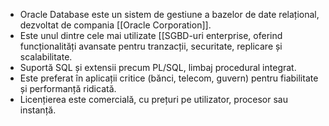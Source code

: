 - Oracle Database este un sistem de gestiune a bazelor de date relațional, dezvoltat de compania [[Oracle Corporation]].
- Este unul dintre cele mai utilizate [[SGBD-uri enterprise, oferind funcționalități avansate pentru tranzacții, securitate, replicare și scalabilitate.
- Suportă SQL și extensii precum PL/SQL, limbaj procedural integrat.
- Este preferat în aplicații critice (bănci, telecom, guvern) pentru fiabilitate și performanță ridicată.
- Licențierea este comercială, cu prețuri pe utilizator, procesor sau instanță.